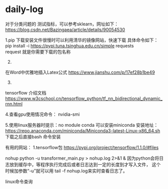 # daily-log
对于分类问题的 测试指标，可以参考sklearn，网址如下：
https://blog.csdn.net/Bazingaea/article/details/90054530



1.pip 下载安装文件很慢时可以利用清华的镜像网站，快速下载
具体命令如下：
pip install -i https://pypi.tuna.tsinghua.edu.cn/simple requests   
request 就是你需要下载的包名称


2.
在Word中优雅地插入Latex公式
https://www.jianshu.com/p/17ef28b1be49

3.
tensorflow 介绍文档
https://www.w3cschool.cn/tensorflow_python/tf_nn_bidirectional_dynamic_rnn.html

4.查看gpu使用情况命令：
nvidia-smi

5.使用linux服务器时提示：no module conda
可以安装miniconda
安装地址：
https://repo.anaconda.com/miniconda/Miniconda3-latest-Linux-x86_64.sh
下载之后直接bash 命令安装

有用的网站：
1.tensorflow包
https://pypi.org/project/tensorflow/1.1.0/#files


nohup python -u transformer_main.py > nohup.log 2>&1 &
因为python会将日志放到缓存中，等程序执行完成后或者日志达到一定的长度到才写入文件，
这个时候加参数“-u”就可以用
tail -f nohup.log来实时查看日志了。


linux命令查询
